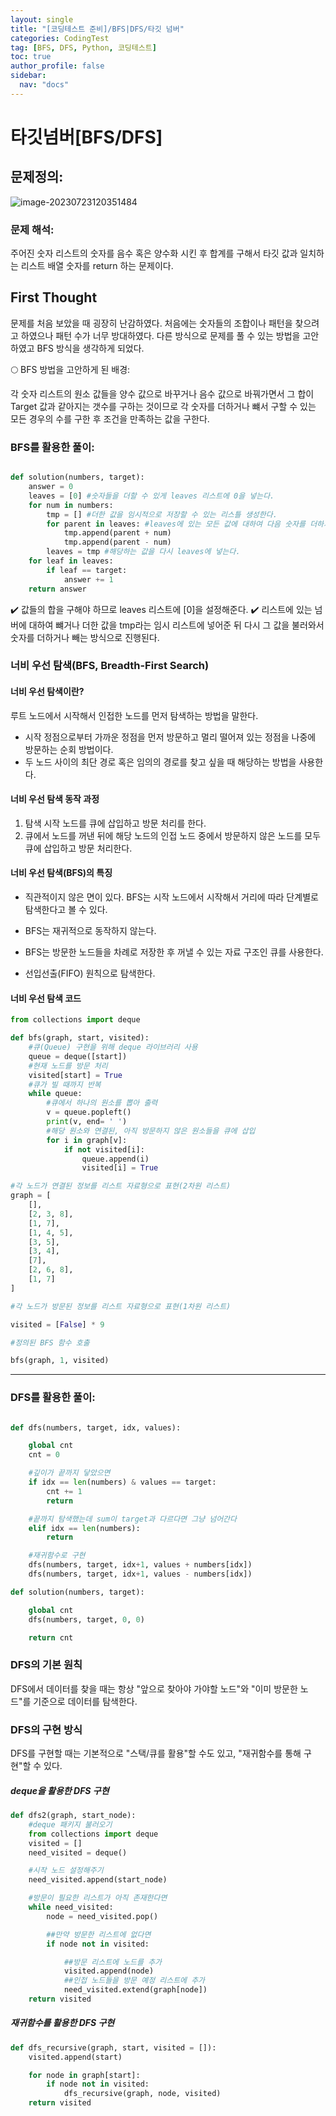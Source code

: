 ```yaml
---
layout: single
title: "[코딩테스트 준비]/BFS|DFS/타깃 넘버"
categories: CodingTest
tag: [BFS, DFS, Python, 코딩테스트]
toc: true
author_profile: false
sidebar:
  nav: "docs"
---
```


# 타깃넘버[BFS/DFS]

## 문제정의:

![image-20230723120351484]({{site.url}}/images/2023-07-23-codingtest-타깃넘버/image-20230723120351484.png)

### 문제 해석:

주어진 숫자 리스트의 숫자를 음수 혹은 양수화 시킨 후 합계를 구해서 타깃 값과 일치하는 리스트 배열 숫자를 return 하는 문제이다.

## First Thought

문제를 처음 보았을 때 굉장히 난감하였다. 처음에는 숫자들의 조합이나 패턴을 찾으려고 하였으나 패턴 수가 너무 방대하였다. 다른 방식으로 문제를 풀 수 있는 방법을 고안하였고 BFS 방식을 생각하게 되었다.

🌕 BFS 방법을 고안하게 된 배경:

각 숫자 리스트의 원소 값들을 양수 값으로 바꾸거나 음수 값으로 바꿔가면서 그 합이 Target 값과 같아지는 갯수를 구하는 것이므로 각 숫자를 더하거나 뺴서 구할 수 있는 모든 경우의 수를 구한 후 조건을 만족하는 값을 구한다.

### BFS를 활용한 풀이:

```python

def solution(numbers, target):
    answer = 0
    leaves = [0] #숫자들을 더할 수 있게 leaves 리스트에 0을 넣는다.
    for num in numbers:
        tmp = [] #더한 값을 임시적으로 저장할 수 있는 리스틀 생성한다.
        for parent in leaves: #leaves에 있는 모든 값에 대하여 다음 숫자를 더하거나 뺸다.
            tmp.append(parent + num)
            tmp.append(parent - num)
        leaves = tmp #해당하는 값을 다시 leaves에 넣는다.
    for leaf in leaves:
        if leaf == target:
            answer += 1
    return answer

```

✔️ 값들의 합을 구해야 하므로 leaves 리스트에 [0]을 설정해준다.
✔️ 리스트에 있는 넘버에 대하여 뺴거나 더한 값을 tmp라는 임시 리스트에 넣어준 뒤 다시 그 값을 불러와서 숫자를 더하거나 빼는 방식으로 진행된다.

### 너비 우선 탐색(BFS, Breadth-First Search)

#### 너비 우선 탐색이란?

루트 노드에서 시작해서 인접한 노드를 먼저 탐색하는 방법을 말한다.

- 시작 정점으로부터 가까운 정점을 먼저 방문하고 멀리 떨어져 있는 정점을 나중에 방문하는 순회 방법이다.
- 두 노드 사이의 최단 경로 혹은 임의의 경로를 찾고 싶을 때 해당하는 방법을 사용한다.

#### 너비 우선 탐색 동작 과정

1. 탐색 시작 노드를 큐에 삽입하고 방문 처리를 한다.
2. 큐에서 노드를 꺼낸 뒤에 해당 노드의 인접 노드 중에서 방문하지 않은 노드를 모두 큐에 삽입하고 방문 처리한다.

#### 너비 우선 탐색(BFS)의 특징

- 직관적이지 않은 면이 있다. BFS는 시작 노드에서 시작해서 거리에 따라 단계별로 탐색한다고 볼 수 있다.

- BFS는 재귀적으로 동작하지 않는다.
- BFS는 방문한 노드들을 차례로 저장한 후 꺼낼 수 있는 자료 구조인 큐를 사용한다.
- 선입선출(FIFO) 원칙으로 탐색한다.

#### 너비 우선 탐색 코드

```python
from collections import deque

def bfs(graph, start, visited):
    #큐(Queue) 구현을 위해 deque 라이브러리 사용
    queue = deque([start])
    #현재 노드를 방문 처리
    visited[start] = True
    #큐가 빌 때까지 반복
    while queue:
        #큐에서 하나의 원소를 뽑아 출력
        v = queue.popleft()
        print(v, end= ' ')
        #해당 원소와 연결된, 아직 방문하지 않은 원소들을 큐에 삽입
        for i in graph[v]:
            if not visited[i]:
                queue.append(i)
                visited[i] = True

#각 노드가 연결된 정보를 리스트 자료형으로 표현(2차원 리스트)
graph = [
    [],
    [2, 3, 8],
    [1, 7],
    [1, 4, 5],
    [3, 5],
    [3, 4],
    [7],
    [2, 6, 8],
    [1, 7]
]

#각 노드가 방문된 정보를 리스트 자료형으로 표현(1차원 리스트)

visited = [False] * 9

#정의된 BFS 함수 호출

bfs(graph, 1, visited)
```

---

### DFS를 활용한 풀이:

```python

def dfs(numbers, target, idx, values):

    global cnt
    cnt = 0

    #깊이가 끝까지 닿았으면
    if idx == len(numbers) & values == target:
        cnt += 1
        return

    #끝까지 탐색했는데 sum이 target과 다르다면 그냥 넘어간다
    elif idx == len(numbers):
        return

    #재귀함수로 구현
    dfs(numbers, target, idx+1, values + numbers[idx])
    dfs(numbers, target, idx+1, values - numbers[idx])

def solution(numbers, target):

    global cnt
    dfs(numbers, target, 0, 0)

    return cnt
```

### DFS의 기본 원칙

DFS에서 데이터를 찾을 때는 항상 "앞으로 찾아야 가야할 노드"와 "이미 방문한 노드"를 기준으로 데이터를 탐색한다.

### DFS의 구현 방식

DFS를 구현할 때는 기본적으로 "스택/큐를 활용"할 수도 있고, "재귀함수를 통해 구현"할 수 있다.

##### deque을 활용한 DFS 구현

```python
def dfs2(graph, start_node):
    #deque 패키지 불러오기
    from collections import deque
    visited = []
    need_visited = deque()

    #시작 노드 설정해주기
    need_visited.append(start_node)

    #방문이 필요한 리스트가 아직 존재한다면
    while need_visited:
        node = need_visited.pop()

        ##만약 방문한 리스트에 없다면
        if node not in visited:

            ##방문 리스트에 노드를 추가
            visited.append(node)
            ##인접 노드들을 방문 예정 리스트에 추가
            need_visited.extend(graph[node])
    return visited
```

##### 재귀함수를 활용한 DFS 구현

```python
def dfs_recursive(graph, start, visited = []):
    visited.append(start)

    for node in graph[start]:
        if node not in visited:
            dfs_recursive(graph, node, visited)
    return visited
```
